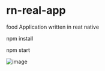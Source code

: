 # rn-real-app
food Application written in reat native

npm install

npm start

![image](https://user-images.githubusercontent.com/30934250/211229130-0d2260e9-8214-4c78-90d9-7c6fd9d9c528.png)
